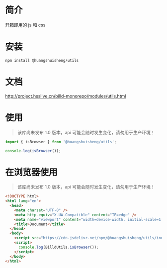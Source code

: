 # 简介

开箱即用的 js 和 css

# 安装

```sh
npm install @huangshuisheng/utils
```

# 文档

http://project.hsslive.cn/billd-monorepo/modules/utils.html

# 使用

> 该库尚未发布 1.0 版本，api 可能会随时发生变化，请勿用于生产环境！

```ts
import { isBrowser } from '@huangshuisheng/utils';

console.log(isBrowser());
```

# 在浏览器使用

> 该库尚未发布 1.0 版本，api 可能会随时发生变化，请勿用于生产环境！

```html
<!DOCTYPE html>
<html lang="en">
  <head>
    <meta charset="UTF-8" />
    <meta http-equiv="X-UA-Compatible" content="IE=edge" />
    <meta name="viewport" content="width=device-width, initial-scale=1.0" />
    <title>Document</title>
  </head>
  <body>
    <script src="https://cdn.jsdelivr.net/npm/@huangshuisheng/utils/index.min.js"></script>
    <script>
      console.log(BilldUtils.isBrowser());
    </script>
  </body>
</html>
```
